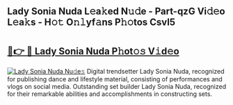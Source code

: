 ## Lady Sonia Nuda L𝚎a𝚔ed N𝚞𝚍e - Part-qzG Vi𝚍𝚎o L𝚎a𝚔s - H𝚘𝚝 O𝚗𝚕yf𝚊ns P𝚑𝚘tos CsvI5

# <h2><a href="http://kfcb02.oniu.top/?m=Lady+Sonia+Nuda">🔗👉 🔴 Lady Sonia Nuda P𝚑ot𝚘𝚜 V𝚒d𝚎o</a></h2>

[![Lady Sonia Nuda Nu𝚍e𝚜](https://i.imgur.com/0qMVB7G.gif)](http://kfcb02.oniu.top/?m=Lady+Sonia+Nuda)
Digital trendsetter Lady Sonia Nuda, recognized for publishing dance and lifestyle material, consisting of performances and vlogs on social media. Outstanding set builder Lady Sonia Nuda, recognized for their remarkable abilities and accomplishments in constructing sets.  
